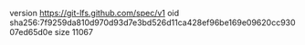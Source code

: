 version https://git-lfs.github.com/spec/v1
oid sha256:7f9259da810d970d93d7e3bd526d11ca428ef96be169e09620cc93007ed65d0e
size 11067

